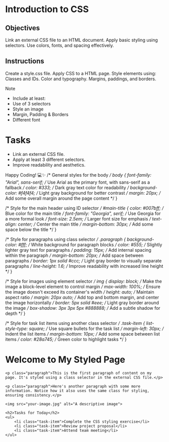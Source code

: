 # Introduction to CSS

## Objectives
Link an external CSS file to an HTML document.
Apply basic styling using selectors.
Use colors, fonts, and spacing effectively.

## Instructions

Create a style.css file.
Apply CSS to a HTML page.
Style elements using:
Classes and IDs.
Color and typography.
Margins, paddings, and borders.

>[!NOTE]
>  - Include at least:
>  - Use of 3 selectors
>  - Style an image
>  - Margin, Padding & Borders
>  - Different font

# Tasks
 - Link an external CSS file.
 - Apply at least 3 different selectors.
 - Improve readability and aesthetics.

Happy Coding! 💻✨
/* General styles for the body */
body {
    font-family: "Arial", sans-serif; /* Use Arial as the primary font, with sans-serif as a fallback */
    color: #333; /* Dark gray text color for readability */
    background-color: #f4f4f4; /* Light gray background for better contrast */
    margin: 20px; /* Add some overall margin around the page content */
}

/* Style for the main header using ID selector */
#main-title {
    color: #007bff; /* Blue color for the main title */
    font-family: "Georgia", serif; /* Use Georgia for a more formal look */
    font-size: 2.5em; /* Larger font size for emphasis */
    text-align: center; /* Center the main title */
    margin-bottom: 30px; /* Add some space below the title */
}

/* Style for paragraphs using class selector */
.paragraph {
    background-color: #fff; /* White background for paragraph blocks */
    color: #555; /* Slightly lighter gray text for paragraphs */
    padding: 15px; /* Add internal spacing within the paragraph */
    margin-bottom: 20px; /* Add space between paragraphs */
    border: 1px solid #ccc; /* Light gray border to visually separate paragraphs */
    line-height: 1.6; /* Improve readability with increased line height */
}

/* Style for images using element selector */
img {
    display: block; /* Make the image a block-level element to control margin */
    max-width: 100%; /* Ensure the image doesn't exceed its container's width */
    height: auto; /* Maintain aspect ratio */
    margin: 20px auto; /* Add top and bottom margin, and center the image horizontally */
    border: 5px solid #eee; /* Light gray border around the image */
    box-shadow: 3px 3px 5px #888888; /* Add a subtle shadow for depth */
}

/* Style for task list items using another class selector */
.task-item {
    list-style-type: square; /* Use square bullets for the task list */
    margin-left: 30px; /* Indent the list items */
    margin-bottom: 10px; /* Add some space between list items */
    color: #28a745; /* Green color to highlight tasks */
}
<!DOCTYPE html>
<html lang="en">
<head>
    <meta charset="UTF-8">
    <meta name="viewport" content="width=device-width, initial-scale=1.0">
    <title>My Styled Page</title>
    <link rel="stylesheet" href="style.css">
</head>
<body>
    </body>
</html>
<!DOCTYPE html>
<html lang="en">
<head>
    <meta charset="UTF-8">
    <meta name="viewport" content="width=device-width, initial-scale=1.0">
    <title>My Styled Page</title>
    <link rel="stylesheet" href="style.css">
</head>
<body>
    <h1 id="main-title">Welcome to My Styled Page</h1>

    <p class="paragraph">This is the first paragraph of content on my page. It's styled using a class selector in the external CSS file.</p>

    <p class="paragraph">Here's another paragraph with some more information. Notice how it also uses the same class for styling, ensuring consistency.</p>

    <img src="your-image.jpg" alt="A descriptive image">

    <h2>Tasks for Today</h2>
    <ul>
        <li class="task-item">Complete the CSS styling exercise</li>
        <li class="task-item">Review project proposal</li>
        <li class="task-item">Attend team meeting</li>
    </ul>

</body>
</html>
